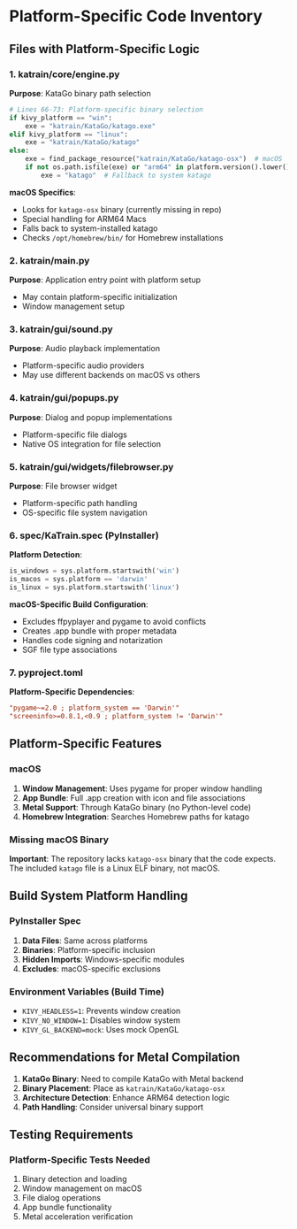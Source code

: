 # Platform-Specific Code Inventory

## Files with Platform-Specific Logic

### 1. katrain/core/engine.py
**Purpose**: KataGo binary path selection
```python
# Lines 66-73: Platform-specific binary selection
if kivy_platform == "win":
    exe = "katrain/KataGo/katago.exe"
elif kivy_platform == "linux":
    exe = "katrain/KataGo/katago"
else:
    exe = find_package_resource("katrain/KataGo/katago-osx")  # macOS
    if not os.path.isfile(exe) or "arm64" in platform.version().lower():
        exe = "katago"  # Fallback to system katago
```

**macOS Specifics**:
- Looks for `katago-osx` binary (currently missing in repo)
- Special handling for ARM64 Macs
- Falls back to system-installed katago
- Checks `/opt/homebrew/bin/` for Homebrew installations

### 2. katrain/__main__.py
**Purpose**: Application entry point with platform setup
- May contain platform-specific initialization
- Window management setup

### 3. katrain/gui/sound.py
**Purpose**: Audio playback implementation
- Platform-specific audio providers
- May use different backends on macOS vs others

### 4. katrain/gui/popups.py
**Purpose**: Dialog and popup implementations
- Platform-specific file dialogs
- Native OS integration for file selection

### 5. katrain/gui/widgets/filebrowser.py
**Purpose**: File browser widget
- Platform-specific path handling
- OS-specific file system navigation

### 6. spec/KaTrain.spec (PyInstaller)
**Platform Detection**:
```python
is_windows = sys.platform.startswith('win')
is_macos = sys.platform == 'darwin'
is_linux = sys.platform.startswith('linux')
```

**macOS-Specific Build Configuration**:
- Excludes ffpyplayer and pygame to avoid conflicts
- Creates .app bundle with proper metadata
- Handles code signing and notarization
- SGF file type associations

### 7. pyproject.toml
**Platform-Specific Dependencies**:
```toml
"pygame~=2.0 ; platform_system == 'Darwin'"
"screeninfo>=0.8.1,<0.9 ; platform_system != 'Darwin'"
```

## Platform-Specific Features

### macOS
1. **Window Management**: Uses pygame for proper window handling
2. **App Bundle**: Full .app creation with icon and file associations
3. **Metal Support**: Through KataGo binary (no Python-level code)
4. **Homebrew Integration**: Searches Homebrew paths for katago

### Missing macOS Binary
**Important**: The repository lacks `katago-osx` binary that the code expects. The included `katago` file is a Linux ELF binary, not macOS.

## Build System Platform Handling

### PyInstaller Spec
1. **Data Files**: Same across platforms
2. **Binaries**: Platform-specific inclusion
3. **Hidden Imports**: Windows-specific modules
4. **Excludes**: macOS-specific exclusions

### Environment Variables (Build Time)
- `KIVY_HEADLESS=1`: Prevents window creation
- `KIVY_NO_WINDOW=1`: Disables window system
- `KIVY_GL_BACKEND=mock`: Uses mock OpenGL

## Recommendations for Metal Compilation

1. **KataGo Binary**: Need to compile KataGo with Metal backend
2. **Binary Placement**: Place as `katrain/KataGo/katago-osx`
3. **Architecture Detection**: Enhance ARM64 detection logic
4. **Path Handling**: Consider universal binary support

## Testing Requirements

### Platform-Specific Tests Needed
1. Binary detection and loading
2. Window management on macOS
3. File dialog operations
4. App bundle functionality
5. Metal acceleration verification